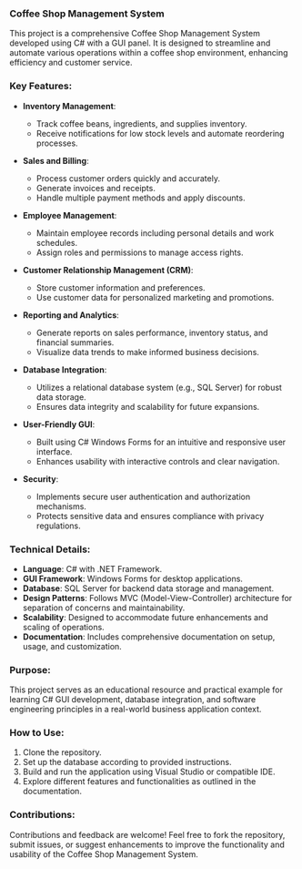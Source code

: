 
### Coffee Shop Management System

This project is a comprehensive Coffee Shop Management System developed using C# with a GUI panel. It is designed to streamline and automate various operations within a coffee shop environment, enhancing efficiency and customer service.

### Key Features:

- **Inventory Management**:
  - Track coffee beans, ingredients, and supplies inventory.
  - Receive notifications for low stock levels and automate reordering processes.
  
- **Sales and Billing**:
  - Process customer orders quickly and accurately.
  - Generate invoices and receipts.
  - Handle multiple payment methods and apply discounts.
  
- **Employee Management**:
  - Maintain employee records including personal details and work schedules.
  - Assign roles and permissions to manage access rights.
  
- **Customer Relationship Management (CRM)**:
  - Store customer information and preferences.
  - Use customer data for personalized marketing and promotions.
  
- **Reporting and Analytics**:
  - Generate reports on sales performance, inventory status, and financial summaries.
  - Visualize data trends to make informed business decisions.
  
- **Database Integration**:
  - Utilizes a relational database system (e.g., SQL Server) for robust data storage.
  - Ensures data integrity and scalability for future expansions.
  
- **User-Friendly GUI**:
  - Built using C# Windows Forms for an intuitive and responsive user interface.
  - Enhances usability with interactive controls and clear navigation.
  
- **Security**:
  - Implements secure user authentication and authorization mechanisms.
  - Protects sensitive data and ensures compliance with privacy regulations.
  
### Technical Details:

- **Language**: C# with .NET Framework.
- **GUI Framework**: Windows Forms for desktop applications.
- **Database**: SQL Server for backend data storage and management.
- **Design Patterns**: Follows MVC (Model-View-Controller) architecture for separation of concerns and maintainability.
- **Scalability**: Designed to accommodate future enhancements and scaling of operations.
- **Documentation**: Includes comprehensive documentation on setup, usage, and customization.

### Purpose:

This project serves as an educational resource and practical example for learning C# GUI development, database integration, and software engineering principles in a real-world business application context.

### How to Use:

1. Clone the repository.
2. Set up the database according to provided instructions.
3. Build and run the application using Visual Studio or compatible IDE.
4. Explore different features and functionalities as outlined in the documentation.

### Contributions:

Contributions and feedback are welcome! Feel free to fork the repository, submit issues, or suggest enhancements to improve the functionality and usability of the Coffee Shop Management System.

